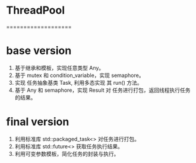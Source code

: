 # ThreadPool
===================

# base version
1. 基于继承和模板，实现任意类型 Any。
2. 基于 mutex 和 condition_variable，实现 semaphore。
3. 实现 任务抽象基类 Task, 利用多态实现 其 run() 方法。
4. 基于 Any 和 semaphore，实现 Result 对 任务进行打包，返回线程执行任务的结果。

# final version
1. 利用标准库 std::packaged_task<> 对任务进行打包。
2. 利用标准库 std::future<> 获取任务执行结果。
3. 利用可变参数模板，简化任务的封装与执行。